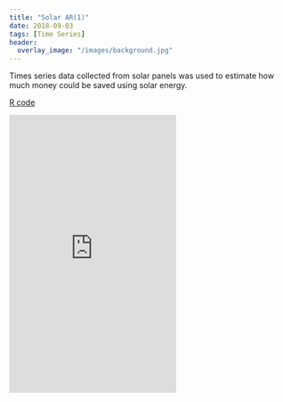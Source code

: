 ```yaml
---
title: "Solar AR(1)"
date: 2018-09-03
tags: [Time Series]
header:
  overlay_image: "/images/background.jpg"
---
```


Times series data collected from solar panels was used to estimate how much money could be saved using solar energy.  

[R code](https://jmmerrell.github.io/solar_AR1/solar_project.R)

<embed src="https://jmmerrell.github.io/solar_AR1/solar_project.pdf" width="300" height="500" type="application/pdf" />
